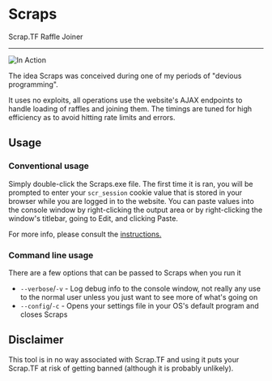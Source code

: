 # Scraps

Scrap.TF Raffle Joiner

---

![In Action](https://i.imgur.com/3gugL2I.png)

The idea Scraps was conceived during one of my periods of "devious programming".

It uses no exploits, all operations use the website's AJAX endpoints to handle loading of raffles and joining them. The timings are tuned for high efficiency as to avoid hitting rate limits and errors.

## Usage

### Conventional usage

Simply double-click the Scraps.exe file. The first time it is ran, you will be prompted to enter your `scr_session` cookie value that is stored in your browser while you are logged in to the website. You can paste values into the console window by right-clicking the output area or by right-clicking the window's titlebar, going to Edit, and clicking Paste.

For more info, please consult the [instructions.](https://github.com/depthbomb/Scraps/blob/master/INSTRUCTIONS.md)

### Command line usage

There are a few options that can be passed to Scraps when you run it

* `--verbose`/`-v` - Log debug info to the console window, not really any use to the normal user unless you just want to see more of what's going on
* `--config`/`-c` - Opens your settings file in your OS's default program and closes Scraps

## Disclaimer

This tool is in no way associated with Scrap&#46;TF and using it puts your Scrap&#46;TF at risk of getting banned (although it is probably unlikely).